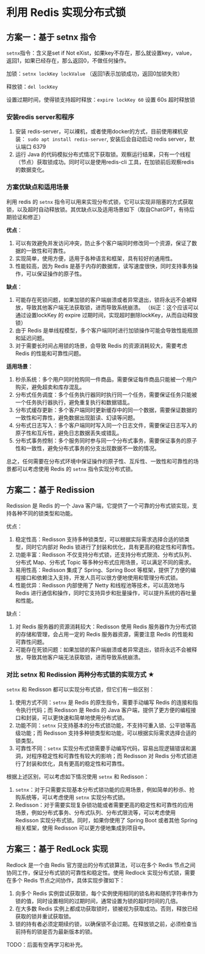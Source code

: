 # 利用 Redis 实现分布式锁



## 方案一：基于 setnx 指令

`setnx`指令：含义是set if Not eXist，如果key不存在，那么就设置key，value，返回1，如果已经存在，那么返回0，不做任何操作。

加锁：`setnx lockKey lockValue`   （返回1表示加锁成功，返回0加锁失败）

释放锁：`del lockKey` 

设置过期时间，使得锁支持超时释放：`expire lockKey 60` 设置 60s 超时释放锁



### 安装redis server和程序

1. 安装 redis-server，可以裸机，或者使用docker的方式，目前使用裸机安装： `sudo apt install redis-server`, 安装后会自动启动 redis server，默认端口 6379
2. 运行 Java 的代码模拟分布式情况下获取锁。观察运行结果，只有一个线程（节点）获取锁成功。同时可以是使用redis-cli 工具，在加锁前后观察redis的数据变化。



### 方案优缺点和适用场景

利用 redis 的 `setnx` 指令可以用来实现分布式锁，它可以实现非阻塞的方式获取锁，以及超时自动释放锁。其优缺点以及适用场景如下（取自ChatGPT，有待后期验证和修正）

**优点**：

1. 可以有效避免并发访问冲突，防止多个客户端同时修改同一个资源，保证了数据的一致性和可靠性。
2. 实现简单，使用方便，适用于各种语言和框架，具有较好的通用性。
3. 性能较高，因为 Redis 是基于内存的数据库，读写速度很快，同时支持事务操作，可以保证操作的原子性。



**缺点**：

1. 可能存在死锁问题，如果加锁的客户端崩溃或者异常退出，锁将永远不会被释放，导致其他客户端无法获取锁，进而导致系统崩溃。 （纠正：这个应该可以通过设置lockKey 的 expire 过期时间，实现超时删除lockKey，从而自动释放锁）
2. 由于 Redis 是单线程模型，多个客户端同时进行加锁操作可能会导致性能瓶颈和延迟问题。
3. 对于需要长时间占用锁的场景，会导致 Redis 的资源消耗较大，需要考虑 Redis 的性能和可靠性问题。



**适用场景**：

1. 秒杀系统：多个用户同时抢购同一件商品，需要保证每件商品只能被一个用户购买，避免超卖和库存混乱。
2. 分布式任务调度：多个任务执行器同时执行同一个任务，需要保证任务只能被一个任务执行器执行，避免重复执行和数据错乱。
3. 分布式缓存更新：多个客户端同时更新缓存中的同一个数据，需要保证数据的一致性和可靠性，避免数据出现脏读、幻读等问题。
4. 分布式日志写入：多个客户端同时写入同一个日志文件，需要保证日志写入的原子性和互斥性，避免日志数据丢失或错乱。
5. 分布式事务控制：多个服务同时参与同一个分布式事务，需要保证事务的原子性和一致性，避免分布式事务的分支出现数据不一致的情况。

总之，任何需要在分布式环境中保证操作的原子性、互斥性、一致性和可靠性的场景都可以考虑使用 Redis 的 `setnx` 指令实现分布式锁。



## 方案二：基于 Redission

Redission 是 Redis 的一个 Java 客户端，它提供了一个可靠的分布式锁实现，支持各种不同的锁类型和功能。



优点：

1. 稳定性高：Redisson 支持多种锁类型，可以根据实际需求选择合适的锁类型，同时它内部对 Redis 锁进行了封装和优化，具有更高的稳定性和可靠性。
2. 功能丰富：Redisson 不仅支持分布式锁，还支持分布式限流、分布式队列、分布式 Map、分布式 Topic 等多种分布式应用场景，可以满足不同的需求。
3. 易用性高：Redisson 集成了 Spring、Spring Boot 等框架，提供了方便的编程接口和依赖注入支持，开发人员可以很方便地使用和管理分布式锁。
4. 性能优异：Redisson 内部使用了 Netty 和线程池等技术，可以高效地与 Redis 进行通信和操作，同时它支持异步和批量操作，可以提升系统的吞吐量和性能。

缺点：

1. 对 Redis 服务器的资源消耗较大：Redisson 使用 Redis 服务器作为分布式锁的存储和管理，会占用一定的 Redis 服务器资源，需要注意 Redis 的性能和可靠性问题。
2. 可能存在死锁问题：如果加锁的客户端崩溃或者异常退出，锁将永远不会被释放，导致其他客户端无法获取锁，进而导致系统崩溃。



### 对比 setnx 和 Redission 两种分布式锁的实现方式 ★

`setnx` 和 Redisson 都可以实现分布式锁，但它们有一些区别：

1. 使用方式不同：`setnx` 是 Redis 的原生指令，需要手动编写 Redis 的连接和指令执行代码；而 Redisson 是 Redis 的 Java 客户端，提供了更方便的编程接口和封装，可以更快速和简单地使用分布式锁。
2. 功能不同：`setnx` 只支持基本的分布式锁功能，不支持可重入锁、公平锁等高级功能；而 Redisson 支持多种锁类型和功能，可以根据实际需求选择合适的锁类型。
3. 可靠性不同：`setnx` 实现分布式锁需要手动编写代码，容易出现逻辑错误和漏洞，对程序稳定性和可靠性有较大的影响；而 Redisson 对 Redis 分布式锁进行了封装和优化，具有更高的稳定性和可靠性。

根据上述区别，可以考虑如下情况使用 `setnx` 和 Redisson：

1. `setnx`：对于只需要实现基本分布式锁功能的应用场景，例如简单的秒杀、抢购系统等，可以考虑使用 `setnx` 实现分布式锁。
2. Redisson：对于需要实现复杂锁功能或者需要更高的稳定性和可靠性的应用场景，例如分布式事务、分布式队列、分布式限流等，可以考虑使用 Redisson 实现分布式锁。同时，如果你使用了 Spring Boot 或者其他 Spring 相关框架，使用 Redisson 可以更方便地集成到项目中。



## 方案三：基于 RedLock 实现

Redlock 是一个由 Redis 官方提出的分布式锁算法，可以在多个 Redis 节点之间协同工作，保证分布式锁的可靠性和稳定性。使用 Redlock 实现分布式锁，需要在多个 Redis 节点之间协作，具体实现步骤如下：

1. 向多个 Redis 实例尝试获取锁，每个实例使用相同的锁名称和随机字符串作为锁的值，同时设置相同的过期时间，通常设置为锁的超时时间的几倍。
2. 在大多数 Redis 实例上都成功获取锁时，锁被视为获取成功。否则，释放已经获取的锁并重试获取锁。
3. 锁的持有者必须定期续约锁，以确保锁不会过期。在释放锁之前，必须检查当前持有的锁是否为最新版本的锁。

TODO：后面有空再学习和补充。
